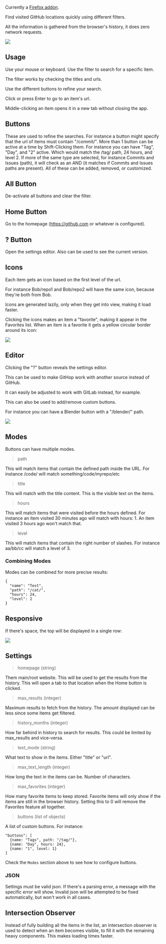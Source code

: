 Currently a [Firefox addon](https://addons.mozilla.org/en-US/firefox/addon/githop/).

Find visited GitHub locations quickly using different filters.

All the information is gathered from the browser's history, it does zero network requests.

![](https://i.imgur.com/jlnofQx.jpg)

## Usage

Use your mouse or keyboard. Use the filter to search for a specific item.

The filter works by checking the titles and urls.

Use the different buttons to refine your search.

Click or press Enter to go to an item's url.

Middle-clicking an item opens it in a new tab without closing the app.

## Buttons
These are used to refine the searches.
For instance a button might specify that the url of items must contain "/commit/".
More than 1 button can be active at a time by Shift-Clicking them.
For instance you can have "Tag", "Day", and "2" active.
Which would match the /tag/ path, 24 hours, and level 2.
If more of the same type are selected, for instance Commits and Issues (path),
it will check as an AND (it matches if Commits and Issues paths are present).
All of these can be added, removed, or customized.

## All Button

De-activate all buttons and clear the filter.

## Home Button

Go to the homepage (https://github.com or whatever is configured).

## ? Button

Open the settings editor. Also can be used to see the current version.

## Icons

Each item gets an icon based on the first level of the url.

For instance Bob/repo1 and Bob/repo2 will have the same icon,
because they're both from Bob.

Icons are generated lazily, only when they get into view,
making it load faster.

Clicking the icons makes an item a "favorite", making it appear in the Favorites list. When an item is a favorite it gets a yellow circular border around its icon:

![](https://i.imgur.com/OQnZUAQ.jpg)

## Editor

Clicking the "?" button reveals the settings editor.

This can be used to make GitHop work with another source instead of GitHub.

It can easily be adjusted to work with GitLab instead, for example.

This can also be used to add/remove custom buttons.

For instance you can have a Blender button with a "/blender/" path.

![](https://i.imgur.com/40uN0Ad.jpg)

## Modes

Buttons can have multiple modes.

>path

This will match items that contain the defined path inside the URL.
For instance /code/ will match something/code/myrepo/etc

>title

This will match with the title content.
This is the visible text on the items.

>hours

This will match items that were visited before the hours defined.
For instance an item visited 30 minutes ago will match with hours: 1.
An item visited 3 hours ago won't match that.

>level

This will match items that contain the right number of slashes.
For instance aa/bb/cc will match a level of 3.

### Combining Modes

Modes can be combined for more precise results:

```
{
  "name": "Test",
  "path": "/cat/",
  "hours": 24,
  "level": 2
}
```

## Responsive

If there's space, the top will be displayed in a single row:

![](https://i.imgur.com/hP0PVBN.jpg)

## Settings

>homepage (string)

Them main/root website. This will be used to get the results from the history. This will open a tab to that location when the Home button is clicked.

>max_results (integer)

Maximum results to fetch from the history. The amount displayed can be less since some items get filtered.

>history_months (integer)

How far behind in history to search for results. This could be limited by max_results and vice-versa.

>text_mode (string)

What text to show in the items. Either "title" or "url".

>max_text_length (integer)

How long the text in the items can be. Number of characters.

>max_favorites (integer)

How many favorite items to keep stored.
Favorite items will only show if the items are still in the browser history.
Setting this to 0 will remove the Favorites feature all together.

>buttons (list of objects)

A list of custom buttons. For instance:

```
"buttons": [
  {name: "Tags", path: "/tag/"},
  {name: "Day", hours: 24},
  {name: "1", level: 1}
]
```

Check the `Modes` section above to see how to configure buttons.

### JSON

Settings must be valid json. 
If there's a parsing error, a message with the specific error will show.
Invalid json will be attempted to be fixed automatically, but won't work in all cases.

## Intersection Observer

Instead of fully building all the items in the list, an intersection observer is used
to detect when an item becomes visible, to fill it with the remaining heavy components.
This makes loading times faster.